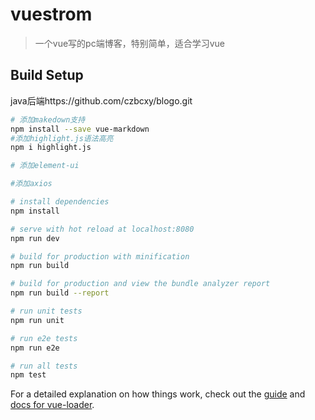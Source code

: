 # vuestrom

>  一个vue写的pc端博客，特别简单，适合学习vue

## Build Setup
java后端https://github.com/czbcxy/blogo.git

``` bash
# 添加makedown支持
npm install --save vue-markdown 
#添加highlight.js语法高亮
npm i highlight.js

# 添加element-ui

#添加axios

# install dependencies
npm install

# serve with hot reload at localhost:8080
npm run dev

# build for production with minification
npm run build

# build for production and view the bundle analyzer report
npm run build --report

# run unit tests
npm run unit

# run e2e tests
npm run e2e

# run all tests
npm test
```

For a detailed explanation on how things work, check out the [guide](http://vuejs-templates.github.io/webpack/) and [docs for vue-loader](http://vuejs.github.io/vue-loader).


